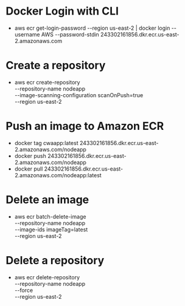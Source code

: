 # Docker Login with CLI 
- aws ecr get-login-password --region us-east-2 | docker login --username AWS --password-stdin 243302161856.dkr.ecr.us-east-2.amazonaws.com

# Create a repository
- aws ecr create-repository \
    --repository-name nodeapp \
    --image-scanning-configuration scanOnPush=true \
    --region us-east-2

# Push an image to Amazon ECR
- docker tag cwaapp:latest 243302161856.dkr.ecr.us-east-2.amazonaws.com/nodeapp
- docker push 243302161856.dkr.ecr.us-east-2.amazonaws.com/nodeapp
- docker pull 243302161856.dkr.ecr.us-east-2.amazonaws.com/nodeapp:latest


# Delete an image 
- aws ecr batch-delete-image \
      --repository-name nodeapp \
      --image-ids imageTag=latest \
      --region us-east-2

# Delete a repository
- aws ecr delete-repository \
      --repository-name nodeapp \
      --force \
      --region us-east-2      